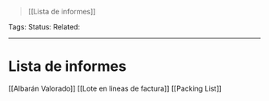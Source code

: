 > [[Lista de informes]]

Tags: 
Status: 
Related: 

___

# Lista de informes

[[Albarán Valorado]]
[[Lote en lineas de factura]]
[[Packing List]]